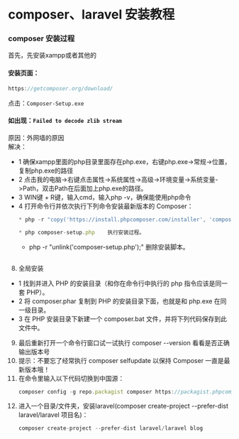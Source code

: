 # composer、laravel 安装教程

### composer 安装过程

首先，先安装xampp或者其他的
#### 安装页面：
```javascript
https://getcomposer.org/download/
```
点击：`Composer-Setup.exe`

#### 如出现：`Failed to decode zlib stream`
原因：外网墙的原因<br>
解决：
* 1 确保xampp里面的php目录里面存在php.exe，右键php.exe->常规->位置，复制php.exe的路径
* 2 点击我的电脑->右键点击属性->系统属性->高级->环境变量->系统变量->Path，双击Path在后面加上php.exe的路径。
* 3 WIN键 + R键，输入cmd，输入php -v，确保能使用php命令
* 4 打开命令行并依次执行下列命令安装最新版本的 Composer：
  ```javascript
  * php -r "copy('https://install.phpcomposer.com/installer', 'composer-setup.php');"   下载安装脚本 － composer-setup.php － 到当前目录。
  ```
  ```javascript
  * php composer-setup.php    执行安装过程。
  ```
  * php -r "unlink('composer-setup.php');"    删除安装脚本。
  ```javascript
  ```
8. 全局安装
* 1 找到并进入 PHP 的安装目录（和你在命令行中执行的 php 指令应该是同一套 PHP）。
* 2 将 composer.phar 复制到 PHP 的安装目录下面，也就是和 php.exe 在同一级目录。
* 3 在 PHP 安装目录下新建一个 composer.bat 文件，并将下列代码保存到此文件中。
9. 最后重新打开一个命令行窗口试一试执行 composer --version 看看是否正确输出版本号
10. 提示：不要忘了经常执行 composer selfupdate 以保持 Composer 一直是最新版本哦！
11. 在命令里输入以下代码切换到中国源：
	```javascript
	composer config -g repo.packagist composer https://packagist.phpcomposer.com 
	```
12. 进入一个目录/文件夹，安装laravel(composer create-project --prefer-dist laravel/laravel 项目名)：
	```javascript
	composer create-project --prefer-dist laravel/laravel blog
	```
	
